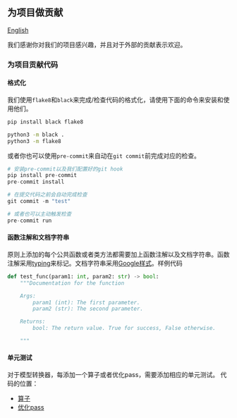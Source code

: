 ## 为项目做贡献
[English](CONTRIBUTING.md)

我们感谢你对我们的项目感兴趣，并且对于外部的贡献表示欢迎。

### 为项目贡献代码

#### 格式化

我们使用`flake8`和`black`来完成/检查代码的格式化，请使用下面的命令来安装和使用他们。
```bash
pip install black flake8

python3 -m black .
python3 -m flake8
```

或者你也可以使用`pre-commit`来自动在`git commit`前完成对应的检查。
```py
# 安装pre-commit以及我们配置好的git hook
pip install pre-commit
pre-commit install

# 在提交代码之前会自动完成检查
git commit -m "test"

# 或者也可以主动触发检查
pre-commit run
```

#### 函数注解和文档字符串

原则上添加的每个公共函数或者类方法都需要加上函数注解以及文档字符串。函数注解采用[typing](https://docs.python.org/3/library/typing.html)来标记。文档字符串采用[Google样式](https://sphinxcontrib-napoleon.readthedocs.io/en/latest/example_google.html)。样例代码
```py
def test_func(param1: int, param2: str) -> bool:
    """Documentation for the function

    Args:
        param1 (int): The first parameter.
        param2 (str): The second parameter.

    Returns:
        bool: The return value. True for success, False otherwise.

    """
```

#### 单元测试

对于模型转换器，每添加一个算子或者优化pass，需要添加相应的单元测试。
代码的位置：
- [算子](tests/converter_op_test.py)
- [优化pass](tests/converter_op_test.py)
